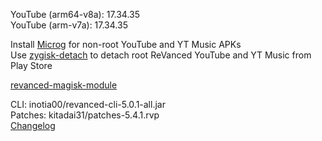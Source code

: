 YouTube (arm64-v8a): 17.34.35  
YouTube (arm-v7a): 17.34.35  

Install [Microg](https://github.com/ReVanced/GmsCore/releases) for non-root YouTube and YT Music APKs  
Use [zygisk-detach](https://github.com/j-hc/zygisk-detach) to detach root ReVanced YouTube and YT Music from Play Store  

[revanced-magisk-module](https://github.com/j-hc/revanced-magisk-module)
  
CLI: inotia00/revanced-cli-5.0.1-all.jar  
Patches: kitadai31/patches-5.4.1.rvp  
[Changelog](https://github.com/kitadai31/revanced-patches-android6-7/releases/tag/v5.4.1)  
